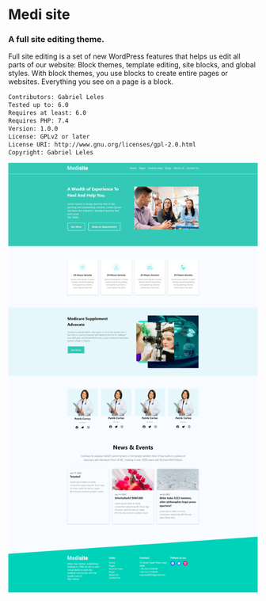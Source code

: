 # Medi site
### A full site editing theme.
Full site editing is a set of new WordPress features that helps us edit all parts of our website: Block themes, template editing, site blocks, and global styles.
With block themes, you use blocks to create entire pages or websites.
Everything you see on a page is a block.

    Contributors: Gabriel Leles
    Tested up to: 6.0
    Requires at least: 6.0
    Requires PHP: 7.4
    Version: 1.0.0
    License: GPLv2 or later
    License URI: http://www.gnu.org/licenses/gpl-2.0.html
    Copyright: Gabriel Leles


![image](https://github.com/gabrielleles18/medi-site/blob/master/imagem/screenshot.png)
